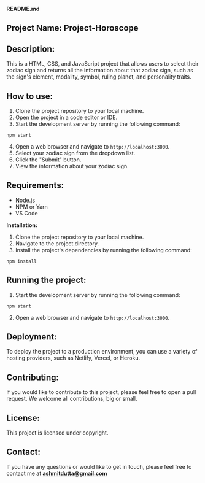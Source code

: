 
**README.md**

## **Project Name:** Project-Horoscope

## **Description:**

This is a HTML, CSS, and JavaScript project that allows users to select their zodiac sign and returns all the information about that zodiac sign, such as the sign's element, modality, symbol, ruling planet, and personality traits.

## **How to use:**

1. Clone the project repository to your local machine.
2. Open the project in a code editor or IDE.
3. Start the development server by running the following command:

```
npm start
```

4. Open a web browser and navigate to `http://localhost:3000`.
5. Select your zodiac sign from the dropdown list.
6. Click the "Submit" button.
7. View the information about your zodiac sign.

## **Requirements:**

* Node.js
* NPM or Yarn
* VS Code

**Installation:**

1. Clone the project repository to your local machine.
2. Navigate to the project directory.
3. Install the project's dependencies by running the following command:

```
npm install
```

## **Running the project:**

1. Start the development server by running the following command:

```
npm start
```

2. Open a web browser and navigate to `http://localhost:3000`.

## **Deployment:**

To deploy the project to a production environment, you can use a variety of hosting providers, such as Netlify, Vercel, or Heroku.

## **Contributing:**

If you would like to contribute to this project, please feel free to open a pull request. We welcome all contributions, big or small.

## **License:**

This project is licensed under copyright.

## **Contact:**

If you have any questions or would like to get in touch, please feel free to contact me at **ashmitdutta@gmail.com**
